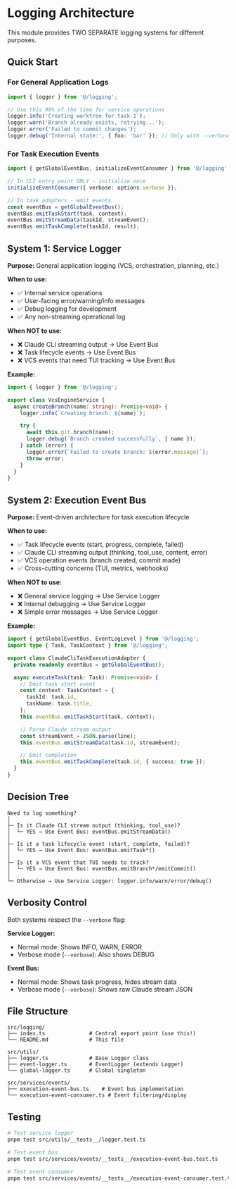 # Logging Architecture

This module provides TWO SEPARATE logging systems for different purposes.

## Quick Start

### For General Application Logs
```typescript
import { logger } from '@/logging';

// Use this 99% of the time for service operations
logger.info('Creating worktree for task-1');
logger.warn('Branch already exists, retrying...');
logger.error('Failed to commit changes');
logger.debug('Internal state:', { foo: 'bar' }); // Only with --verbose
```

### For Task Execution Events
```typescript
import { getGlobalEventBus, initializeEventConsumer } from '@/logging';

// In CLI entry point ONLY - initialize once
initializeEventConsumer({ verbose: options.verbose });

// In task adapters - emit events
const eventBus = getGlobalEventBus();
eventBus.emitTaskStart(task, context);
eventBus.emitStreamData(taskId, streamEvent);
eventBus.emitTaskComplete(taskId, result);
```

## System 1: Service Logger

**Purpose:** General application logging (VCS, orchestration, planning, etc.)

**When to use:**
- ✅ Internal service operations
- ✅ User-facing error/warning/info messages
- ✅ Debug logging for development
- ✅ Any non-streaming operational log

**When NOT to use:**
- ❌ Claude CLI streaming output → Use Event Bus
- ❌ Task lifecycle events → Use Event Bus
- ❌ VCS events that need TUI tracking → Use Event Bus

**Example:**
```typescript
import { logger } from '@/logging';

export class VcsEngineService {
  async createBranch(name: string): Promise<void> {
    logger.info(`Creating branch: ${name}`);

    try {
      await this.git.branch(name);
      logger.debug(`Branch created successfully`, { name });
    } catch (error) {
      logger.error(`Failed to create branch: ${error.message}`);
      throw error;
    }
  }
}
```

## System 2: Execution Event Bus

**Purpose:** Event-driven architecture for task execution lifecycle

**When to use:**
- ✅ Task lifecycle events (start, progress, complete, failed)
- ✅ Claude CLI streaming output (thinking, tool_use, content, error)
- ✅ VCS operation events (branch created, commit made)
- ✅ Cross-cutting concerns (TUI, metrics, webhooks)

**When NOT to use:**
- ❌ General service logging → Use Service Logger
- ❌ Internal debugging → Use Service Logger
- ❌ Simple error messages → Use Service Logger

**Example:**
```typescript
import { getGlobalEventBus, EventLogLevel } from '@/logging';
import type { Task, TaskContext } from '@/logging';

export class ClaudeCliTaskExecutionAdapter {
  private readonly eventBus = getGlobalEventBus();

  async executeTask(task: Task): Promise<void> {
    // Emit task start event
    const context: TaskContext = {
      taskId: task.id,
      taskName: task.title,
    };
    this.eventBus.emitTaskStart(task, context);

    // Parse Claude stream output
    const streamEvent = JSON.parse(line);
    this.eventBus.emitStreamData(task.id, streamEvent);

    // Emit completion
    this.eventBus.emitTaskComplete(task.id, { success: true });
  }
}
```

## Decision Tree

```
Need to log something?
│
├─ Is it Claude CLI stream output (thinking, tool_use)?
│  └─ YES → Use Event Bus: eventBus.emitStreamData()
│
├─ Is it a task lifecycle event (start, complete, failed)?
│  └─ YES → Use Event Bus: eventBus.emitTask*()
│
├─ Is it a VCS event that TUI needs to track?
│  └─ YES → Use Event Bus: eventBus.emitBranch*/emitCommit()
│
└─ Otherwise → Use Service Logger: logger.info/warn/error/debug()
```

## Verbosity Control

Both systems respect the `--verbose` flag:

**Service Logger:**
- Normal mode: Shows INFO, WARN, ERROR
- Verbose mode (`--verbose`): Also shows DEBUG

**Event Bus:**
- Normal mode: Shows task progress, hides stream data
- Verbose mode (`--verbose`): Shows raw Claude stream JSON

## File Structure

```
src/logging/
├── index.ts              # Central export point (use this!)
└── README.md             # This file

src/utils/
├── logger.ts             # Base Logger class
├── event-logger.ts       # EventLogger (extends Logger)
└── global-logger.ts      # Global singleton

src/services/events/
├── execution-event-bus.ts    # Event bus implementation
└── execution-event-consumer.ts # Event filtering/display
```

## Testing

```bash
# Test service logger
pnpm test src/utils/__tests__/logger.test.ts

# Test event bus
pnpm test src/services/events/__tests__/execution-event-bus.test.ts

# Test event consumer
pnpm test src/services/events/__tests__/execution-event-consumer.test.ts
```
